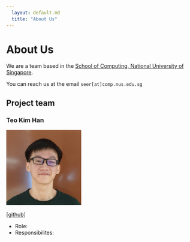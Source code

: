 ```yaml
---
  layout: default.md
  title: "About Us"
---
```


# About Us

We are a team based in the [School of Computing, National University of Singapore](http://www.comp.nus.edu.sg).

You can reach us at the email `seer[at]comp.nus.edu.sg`

## Project team

### Teo Kim Han

<img src="images/kimhan01.png" width="200px">

[[github](https://github.com/KimHan01)]

* Role:
* Responsibilites: